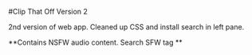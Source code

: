 #Clip That Off Version 2

2nd version of web app.  Cleaned up CSS and install search in left pane.



**Contains NSFW audio content.  Search SFW tag **